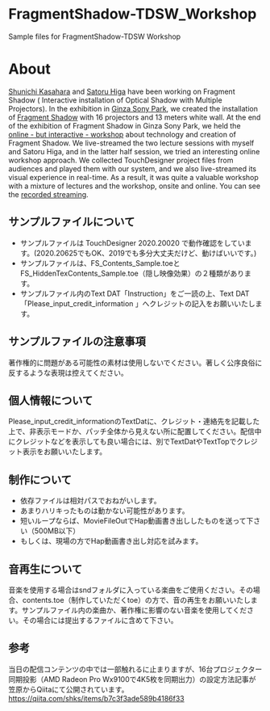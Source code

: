# FragmentShadow-TDSW_Workshop
Sample files for FragmentShadow-TDSW Workshop

# About 

[Shunichi Kasahara](https://shunichikasahara.com/) and [Satoru Higa](http://satoruhiga.com/) have been working on Fragment Shadow ( Interactive installation of Optical Shadow with Multiple Projectors). In the exhibition in [Ginza Sony Park](https://www.ginzasonypark.jp/), we created the installation of [Fragment Shadow](https://shunichikasahara.com/portfolio/fragment-shadow/) with 16 projectors and 13 meters white wall. At the end of the exhibition of Fragment Shadow in Ginza Sony Park, we held the [online - but interactive - workshop](https://tdsw023.peatix.com/) about technology and creation of Fragment Shadow. We live-streamed the two lecture sessions with myself and Satoru Higa, and in the latter half session, we tried an interesting online workshop approach. We collected TouchDesigner project files from audiences and played them with our system, and we also live-streamed its visual experience in real-time. As a result, it was quite a valuable workshop with a mixture of lectures and the workshop, onsite and online. You can see the [recorded streaming](https://www.youtube.com/watch?v=-UB1H2MAsvQ&t=).




## サンプルファイルについて
- サンプルファイルは TouchDesigner 2020.20020 で動作確認をしています。(2020.20625でもOK、2019でも多分大丈夫だけど、動けばいいです。)
- サンプルファイルは、FS_Contents_Sample.toeとFS_HiddenTexContents_Sample.toe（隠し映像効果）の２種類があります。
- サンプルファイル内のText DAT「Instruction」をご一読の上、Text DAT「Please_input_credit_information 」へクレジットの記入をお願いいたします。

## サンプルファイルの注意事項
著作権的に問題がある可能性の素材は使用しないでください。著しく公序良俗に反するような表現は控えてください。

## 個人情報について
Please_input_credit_informationのTextDatに、クレジット・連絡先を記載した上で、非表示モードか、パッチ全体から見えない所に配置してください。配信中にクレジットなどを表示しても良い場合には、別でTextDatやTextTopでクレジット表示をお願いいたします。

## 制作について

- 依存ファイルは相対パスでおねがいします。
- あまりハリキったものは動かない可能性があります。
- 短いループならば、MovieFileOutでHap動画書き出ししたものを送って下さい（500MB以下）
- もしくは、現場の方でHap動画書き出し対応を試みます。


## 音再生について
音楽を使用する場合はsndフォルダに入っている楽曲をご使用ください。その場合、contents.toe（制作していただくtoe）の方で、音の再生をお願いいたします。サンプルファイル内の楽曲か、著作権に影響のない音楽を使用してください。その場合には提出するファイルに含めて下さい。

## 参考
当日の配信コンテンツの中では一部触れるに止まりますが、16台プロジェクター同期投影（AMD Radeon Pro Wx9100で4K5枚を同期出力）の設定方法記事が
笠原からQiitaにて公開されています。
https://qiita.com/shks/items/b7c3f3ade589b4186f33

